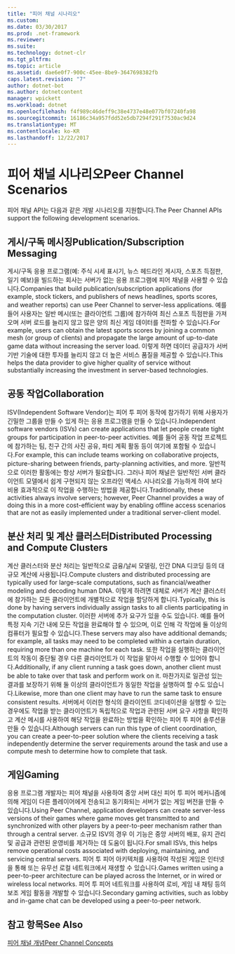 ```yaml
---
title: "피어 채널 시나리오"
ms.custom: 
ms.date: 03/30/2017
ms.prod: .net-framework
ms.reviewer: 
ms.suite: 
ms.technology: dotnet-clr
ms.tgt_pltfrm: 
ms.topic: article
ms.assetid: dae6e0f7-900c-45ee-8be9-3647698382fb
caps.latest.revision: "7"
author: dotnet-bot
ms.author: dotnetcontent
manager: wpickett
ms.workload: dotnet
ms.openlocfilehash: f4f989c46deff9c38e4737e48e077bf07240fa98
ms.sourcegitcommit: 16186c34a957fdd52e5db7294f291f7530ac9d24
ms.translationtype: MT
ms.contentlocale: ko-KR
ms.lasthandoff: 12/22/2017
---
```

# <a name="peer-channel-scenarios"></a><span data-ttu-id="d70bf-102">피어 채널 시나리오</span><span class="sxs-lookup"><span data-stu-id="d70bf-102">Peer Channel Scenarios</span></span>
<span data-ttu-id="d70bf-103">피어 채널 API는 다음과 같은 개발 시나리오를 지원합니다.</span><span class="sxs-lookup"><span data-stu-id="d70bf-103">The Peer Channel APIs support the following development scenarios.</span></span>  
  
## <a name="publicationsubscription-messaging"></a><span data-ttu-id="d70bf-104">게시/구독 메시징</span><span class="sxs-lookup"><span data-stu-id="d70bf-104">Publication/Subscription Messaging</span></span>  
 <span data-ttu-id="d70bf-105">게시/구독 응용 프로그램(예: 주식 시세 표시기, 뉴스 헤드라인 게시자, 스포츠 득점판, 일기 예보)을 빌드하는 회사는 서버가 없는 응용 프로그램에 피어 채널을 사용할 수 있습니다.</span><span class="sxs-lookup"><span data-stu-id="d70bf-105">Companies that build publication/subscription applications (for example, stock tickers, and publishers of news headlines, sports scores, and weather reports) can use Peer Channel to server-less applications.</span></span> <span data-ttu-id="d70bf-106">예를 들어 사용자는 일반 메시(또는 클라이언트 그룹)에 참가하여 최신 스포츠 득점판을 가져오며 서버 로드를 늘리지 않고 많은 양의 최신 게임 데이터를 전파할 수 있습니다.</span><span class="sxs-lookup"><span data-stu-id="d70bf-106">For example, users can obtain the latest sports scores by joining a common mesh (or group of clients) and propagate the large amount of up-to-date game data without increasing the server load.</span></span> <span data-ttu-id="d70bf-107">이렇게 하면 데이터 공급자가 서버 기반 기술에 대한 투자를 늘리지 않고 더 높은 서비스 품질을 제공할 수 있습니다.</span><span class="sxs-lookup"><span data-stu-id="d70bf-107">This helps the data provider to give higher quality of service without substantially increasing the investment in server-based technologies.</span></span>  
  
## <a name="collaboration"></a><span data-ttu-id="d70bf-108">공동 작업</span><span class="sxs-lookup"><span data-stu-id="d70bf-108">Collaboration</span></span>  
 <span data-ttu-id="d70bf-109">ISV(Independent Software Vendor)는 피어 투 피어 동작에 참가하기 위해 사용자가 긴밀한 그룹을 만들 수 있게 하는 응용 프로그램을 만들 수 있습니다.</span><span class="sxs-lookup"><span data-stu-id="d70bf-109">Independent software vendors (ISVs) can create applications that let people create tight groups for participation in peer-to-peer activities.</span></span> <span data-ttu-id="d70bf-110">예를 들어 공동 작업 프로젝트에 참가하는 팀, 친구 간의 사진 공유, 파티 계획 활동 등이 여기에 포함될 수 있습니다.</span><span class="sxs-lookup"><span data-stu-id="d70bf-110">For example, this can include teams working on collaborative projects, picture-sharing between friends, party-planning activities, and more.</span></span> <span data-ttu-id="d70bf-111">일반적으로 이러한 활동에는 항상 서버가 필요합니다. 그러나 피어 채널은 일반적인 서버 클라이언트 모델에서 쉽게 구현되지 않는 오프라인 액세스 시나리오를 가능하게 하여 보다 비용 효과적으로 이 작업을 수행하는 방법을 제공합니다.</span><span class="sxs-lookup"><span data-stu-id="d70bf-111">Traditionally, these activities always involve servers; however, Peer Channel provides a way of doing this in a more cost-efficient way by enabling offline access scenarios that are not as easily implemented under a traditional server-client model.</span></span>  
  
## <a name="distributed-processing-and-compute-clusters"></a><span data-ttu-id="d70bf-112">분산 처리 및 계산 클러스터</span><span class="sxs-lookup"><span data-stu-id="d70bf-112">Distributed Processing and Compute Clusters</span></span>  
 <span data-ttu-id="d70bf-113">계산 클러스터와 분산 처리는 일반적으로 금융/날씨 모델링, 인간 DNA 디코딩 등의 대규모 계산에 사용됩니다.</span><span class="sxs-lookup"><span data-stu-id="d70bf-113">Compute clusters and distributed processing are typically used for large-scale computations, such as financial/weather modeling and decoding human DNA.</span></span> <span data-ttu-id="d70bf-114">이렇게 하려면 대체로 서버가 계산 클러스터에 참가하는 모든 클라이언트에 개별적으로 작업을 할당하게 합니다.</span><span class="sxs-lookup"><span data-stu-id="d70bf-114">Typically, this is done by having servers individually assign tasks to all clients participating in the computation cluster.</span></span> <span data-ttu-id="d70bf-115">이러한 서버에 추가 요구가 있을 수도 있습니다. 예를 들어 특정 지속 기간 내에 모든 작업을 완료해야 할 수 있으며, 이로 인해 각 작업에 둘 이상의 컴퓨터가 필요할 수 있습니다.</span><span class="sxs-lookup"><span data-stu-id="d70bf-115">These servers may also have additional demands; for example, all tasks may need to be completed within a certain duration, requiring more than one machine for each task.</span></span> <span data-ttu-id="d70bf-116">또한 작업을 실행하는 클라이언트의 작동이 중단될 경우 다른 클라이언트가 이 작업을 맡아서 수행할 수 있어야 합니다.</span><span class="sxs-lookup"><span data-stu-id="d70bf-116">Additionally, if any client running a task goes down, another client must be able to take over that task and perform work on it.</span></span> <span data-ttu-id="d70bf-117">마찬가지로 일관성 있는 결과를 보장하기 위해 둘 이상의 클라이언트가 동일한 작업을 실행하여 할 수도 있습니다.</span><span class="sxs-lookup"><span data-stu-id="d70bf-117">Likewise, more than one client may have to run the same task to ensure consistent results.</span></span> <span data-ttu-id="d70bf-118">서버에서 이러한 형식의 클라이언트 코디네이션을 실행할 수 있는 경우에도 작업을 받는 클라이언트가 독립적으로 작업과 관련된 서버 요구 사항을 확인하고 계산 메시를 사용하여 해당 작업을 완료하는 방법을 확인하는 피어 투 피어 솔루션을 만들 수 있습니다.</span><span class="sxs-lookup"><span data-stu-id="d70bf-118">Although servers can run this type of client coordination, you can create a peer-to-peer solution where the clients receiving a task independently determine the server requirements around the task and use a compute mesh to determine how to complete that task.</span></span>  
  
## <a name="gaming"></a><span data-ttu-id="d70bf-119">게임</span><span class="sxs-lookup"><span data-stu-id="d70bf-119">Gaming</span></span>  
 <span data-ttu-id="d70bf-120">응용 프로그램 개발자는 피어 채널을 사용하여 중앙 서버 대신 피어 투 피어 메커니즘에 의해 게임이 다른 플레이어에게 전송되고 동기화되는 서버가 없는 게임 버전을 만들 수 있습니다.</span><span class="sxs-lookup"><span data-stu-id="d70bf-120">Using Peer Channel, application developers can create server-less versions of their games where game moves get transmitted to and synchronized with other players by a peer-to-peer mechanism rather than through a central server.</span></span> <span data-ttu-id="d70bf-121">소규모 ISV의 경우 이 기능은 중앙 서버의 배포, 유지 관리 및 공급과 관련된 운영비를 제거하는 데 도움이 됩니다.</span><span class="sxs-lookup"><span data-stu-id="d70bf-121">For small ISVs, this helps remove operational costs associated with deploying, maintaining, and servicing central servers.</span></span> <span data-ttu-id="d70bf-122">피어 투 피어 아키텍처를 사용하여 작성된 게임은 인터넷을 통해 또는 유무선 로컬 네트워크에서 재생할 수 있습니다.</span><span class="sxs-lookup"><span data-stu-id="d70bf-122">Games written using a peer-to-peer architecture can be played across the Internet, or in wired or wireless local networks.</span></span> <span data-ttu-id="d70bf-123">피어 투 피어 네트워크를 사용하여 로비, 게임 내 채팅 등의 보조 게임 활동을 개발할 수 있습니다.</span><span class="sxs-lookup"><span data-stu-id="d70bf-123">Secondary gaming activities, such as lobby and in-game chat can be developed using a peer-to-peer network.</span></span>  
  
## <a name="see-also"></a><span data-ttu-id="d70bf-124">참고 항목</span><span class="sxs-lookup"><span data-stu-id="d70bf-124">See Also</span></span>  
 [<span data-ttu-id="d70bf-125">피어 채널 개념</span><span class="sxs-lookup"><span data-stu-id="d70bf-125">Peer Channel Concepts</span></span>](../../../../docs/framework/wcf/feature-details/peer-channel-concepts.md)
